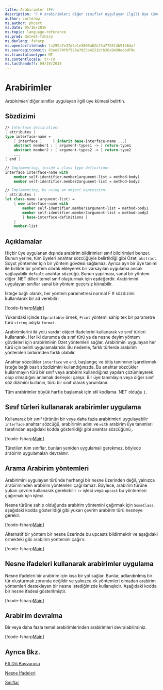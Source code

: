 ```yaml
---
title: Arabirimler (F#)
description: 'F # arabirimleri diğer sınıflar uygulayan ilgili üye kümesi nasıl belirteceğinizi öğrenin.'
author: cartermp
ms.author: phcart
ms.date: 05/16/2016
ms.topic: language-reference
ms.prod: dotnet-fsharp
ms.devlang: fsharp
ms.openlocfilehash: fa299a7e37d4e1e3800a02bf5a77831db9146daf
ms.sourcegitcommit: 03ee570f6f528a7d23a4221dcb26a9498edbdf8c
ms.translationtype: MT
ms.contentlocale: tr-TR
ms.lasthandoff: 04/28/2018
---
```

# <a name="interfaces"></a>Arabirimler

*Arabirimleri* diğer sınıflar uygulayan ilgili üye kümesi belirtin.

## <a name="syntax"></a>Sözdizimi

```fsharp
// Interface declaration:
[ attributes ]
type interface-name =
    [ interface ]     [ inherit base-interface-name ...]
    abstract member1 : [ argument-types1 -> ] return-type1
    abstract member2 : [ argument-types2 -> ] return-type2
    ...
[ end ]

// Implementing, inside a class type definition:
interface interface-name with
    member self-identifier.member1argument-list = method-body1
    member self-identifier.member2argument-list = method-body2

// Implementing, by using an object expression:
[ attributes ]
let class-name (argument-list) =
    { new interface-name with
        member self-identifier.member1argument-list = method-body1
        member self-identifier.member2argument-list = method-body2
        [ base-interface-definitions ]
    }
    member-list
```

## <a name="remarks"></a>Açıklamalar
Hiçbir üye uygulanan dışında arabirim bildirimleri sınıf bildirimleri benzer. Bunun yerine, tüm üyeleri anahtar sözcüğüyle belirtildiği gibi Özet, `abstract`. Soyut yöntemler için bir yöntem gövdesi sağlamaz. Ayrıca ayrı bir üye tanımı ile birlikte bir yöntem olarak ekleyerek bir varsayılan uygulama ancak sağlayabilir `default` anahtar sözcüğü. Bunun yapılması, sanal bir yöntem diğer .NET dilleri temel sınıf oluşturmak için eşdeğerdir. Arabirimini uygulayan sınıflar sanal bir yöntem geçersiz kılınabilir.

İsteğe bağlı olarak, her yöntem parametresi normal F # sözdizimi kullanılarak bir ad verebilir:

[!code-fsharp[Main](../../../samples/snippets/fsharp/lang-ref-1/snippet24032.fs)]

Yukarıdaki içinde `ISprintable` örnek, `Print` yöntemi sahip tek bir parametre türü `string` adıyla `format`.

Arabirimlerini iki yolu vardır: object ifadelerini kullanarak ve sınıf türleri kullanarak. Her iki durumda da sınıf türü ya da nesne deyim yöntem gövdeleri için arabiriminin Özet yöntemleri sağlar. Arabirimini uygulayan her türü için belirli uygulamalarıdır. Bu nedenle, farklı türlerde arabirim yöntemleri birbirinden farklı olabilir.

Anahtar sözcükler `interface` ve `end`, başlangıç ve bitiş tanımının işaretlemek isteğe bağlı basit sözdizimini kullandığınızda. Bu anahtar sözcükler kullanmayın türü bir sınıf veya arabirim kullandığınız yapıları çözümleyerek olup olmadığını anlamak derleyici çalışır. Bir üye tanımlayın veya diğer sınıf söz dizimini kullanın, türü bir sınıf olarak yorumlanır.

Tüm arabirimler büyük harfle başlamak için stil kodlama .NET olduğu `I`.


## <a name="implementing-interfaces-by-using-class-types"></a>Sınıf türleri kullanarak arabirimler uygulama
Kullanarak bir sınıf türünün bir veya daha fazla arabirimleri uygulayabilir `interface` anahtar sözcüğü, arabirimin adını ve `with` arabirim üye tanımları tarafından aşağıdaki kodda gösterildiği gibi anahtar sözcüğünü,.

[!code-fsharp[Main](../../../samples/snippets/fsharp/lang-ref-1/snippet2801.fs)]

Türetilen tüm sınıflar, bunları yeniden uygulamalı gerekmez. böylece arabirim uygulamaları devralınır.


## <a name="calling-interface-methods"></a>Arama Arabirim yöntemleri
Arabirimini uygulayan türünde herhangi bir nesne üzerinden değil, yalnızca arabiriminden arabirim yöntemleri çağrılamaz. Böylece, arabirim türüne yukarı çevrim kullanarak gerekebilir `:>` işleci veya `upcast` bu yöntemleri çağırmak için işleci.

Nesne türüne sahip olduğunda arabirim yöntemini çağırmak için `SomeClass`, aşağıdaki kodda gösterildiği gibi yukarı çevrim arabirim türü nesneye gerekir.

[!code-fsharp[Main](../../../samples/snippets/fsharp/lang-ref-1/snippet2802.fs)]

Alternatif bir yöntem bir nesne üzerinde bu upcasts bildirmektir ve aşağıdaki örnekteki gibi arabirim yöntemini çağırır.

[!code-fsharp[Main](../../../samples/snippets/fsharp/lang-ref-1/snippet2803.fs)]
    
## <a name="implementing-interfaces-by-using-object-expressions"></a>Nesne ifadeleri kullanarak arabirimler uygulama
Nesne ifadeleri bir arabirim için kısa bir yol sağlar. Bunlar, adlandırılmış bir tür oluşturmak zorunda değildir ve yalnızca ek yöntemleri olmadan arabirim yöntemleri destekleyen bir nesne istediğinizde kullanışlıdır. Aşağıdaki kodda bir nesne ifadesi gösterilmiştir.

[!code-fsharp[Main](../../../samples/snippets/fsharp/lang-ref-1/snippet2804.fs)]
    
## <a name="interface-inheritance"></a>Arabirim devralma
Bir veya daha fazla temel arabirimlerinden arabirimleri devralabilirsiniz.

[!code-fsharp[Main](../../../samples/snippets/fsharp/lang-ref-1/snippet2805.fs)]
    
## <a name="see-also"></a>Ayrıca Bkz.
[F# Dili Başvurusu](index.md)

[Nesne İfadeleri](object-expressions.md)

[Sınıflar](classes.md)
